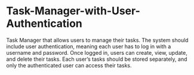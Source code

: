 # Task-Manager-with-User-Authentication
Task Manager that allows users to manage their tasks. The system should include user authentication, meaning each user has to log in with a username and password. Once logged in, users can create, view, update, and delete their tasks. Each user’s tasks should be stored separately, and only the authenticated user can access their tasks.
